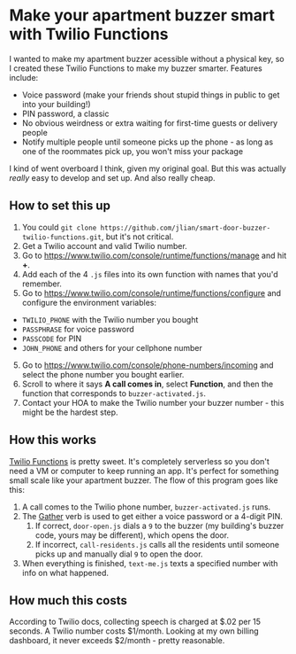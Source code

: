 # Make your apartment buzzer smart with Twilio Functions

I wanted to make my apartment buzzer acessible without a physical key, so I created these Twilio Functions to make my buzzer smarter. Features include:

* Voice password (make your friends shout stupid things in public to get into your building!)
* PIN password, a classic
* No obvious weirdness or extra waiting for first-time guests or delivery people
* Notify multiple people until someone picks up the phone - as long as one of the roommates pick up, you won't miss your package

I kind of went overboard I think, given my original goal. But this was actually *really* easy to develop and set up. And also really cheap.

## How to set this up

1. You could `git clone https://github.com/jlian/smart-door-buzzer-twilio-functions.git`, but it's not critical.
2. Get a Twilio account and valid Twilio number.
3. Go to https://www.twilio.com/console/runtime/functions/manage and hit **+**.
4. Add each of the 4 `.js` files into its own function with names that you'd remember.
5. Go to https://www.twilio.com/console/runtime/functions/configure and configure the environment variables:
  * `TWILIO_PHONE` with the Twilio number you bought
  * `PASSPHRASE` for voice password
  * `PASSCODE` for PIN
  * `JOHN_PHONE` and others for your cellphone number
5. Go to https://www.twilio.com/console/phone-numbers/incoming and select the phone number you bought earlier.
6. Scroll to where it says **A call comes in**, select **Function**, and then the function that corresponds to `buzzer-activated.js`.
7. Contact your HOA to make the Twilio number your buzzer number - this might be the hardest step.

## How this works

[Twilio Functions](https://www.twilio.com/functions) is pretty sweet. It's completely serverless so you don't need a VM or computer to keep running an app. It's perfect for something small scale like your apartment buzzer. The flow of this program goes like this:

1. A call comes to the Twilio phone number, `buzzer-activated.js` runs.
1. The [Gather](https://www.twilio.com/docs/api/twiml/gather) verb is used to get either a voice password or a 4-digit PIN.
   1. If correct, `door-open.js` dials a `9` to the buzzer (my building's buzzer code, yours may be different), which opens the door.
   1. If incorrect, `call-residents.js` calls all the residents until someone picks up and manually dial `9` to open the door.
1. When everything is finished, `text-me.js` texts a specified number with info on what happened.

## How much this costs

According to Twilio docs, collecting speech is charged at $.02 per 15 seconds. A Twilio number costs $1/month. Looking at my own billing dashboard, it never exceeds $2/month - pretty reasonable. 

